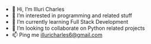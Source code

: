 - 👋 Hi, I’m Illuri Charles
- 👀 I’m interested in programming and related stuff
- 🌱 I’m currently learning Full Stack Development
- 💞️ I’m looking to collaborate on Python related projects
- 📫 Ping me illuricharles6@gmail.com

<!---
illuricharles/illuricharles is a ✨ special ✨ repository because its `README.md` (this file) appears on your GitHub profile.
You can click the Preview link to take a look at your changes.
--->

